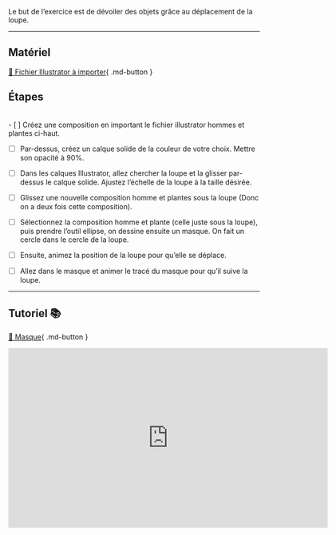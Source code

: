 



Le but de l’exercice est de dévoiler des objets grâce au déplacement de la loupe.   
***  


## Matériel
[📁 Fichier Illustrator à importer](https://cmontmorency365.sharepoint.com/:u:/s/TIM-582214-Animation2d77/EePOiuJkHTpCq85Df3b9YDUBf6WSSBiVP6oZ783lUHX52A?e=hBBsqs){ .md-button }   <br>



## Étapes
   
<br>- [ ] Créez une composition en important le fichier illustrator hommes et plantes ci-haut.
- [ ] Par-dessus, créez un calque solide de la couleur de votre choix. Mettre son opacité à 90%.
- [ ] Dans les calques Illustrator, allez chercher la loupe et la glisser par-dessus le calque solide. Ajustez l’échelle de la loupe à la taille désirée.
- [ ] Glissez une nouvelle composition homme et plantes sous la loupe (Donc on a deux fois cette composition).
- [ ] Sélectionnez la composition homme et plante (celle juste sous la loupe), puis prendre l’outil ellipse, on dessine ensuite un masque. On fait un cercle dans le cercle de la loupe.
- [ ] Ensuite, animez la position de la loupe pour qu’elle se déplace.
- [ ] Allez dans le masque et animer le tracé du masque pour qu’il suive la loupe.


***  


## Tutoriel 📚
[📁 Masque](https://cmontmorency365.sharepoint.com/:v:/s/TIM-582214-Animation2d77/EYyhwkByNIdBlxmqi1SU_WwBWgllOZVpAFtPxtrccaIGsg?e=vsgK6D){ .md-button }   <br>   
<iframe src="https://cmontmorency365.sharepoint.com/sites/TIM-582214-Animation2d77/_layouts/15/embed.aspx?UniqueId=40c2a18c-3472-4187-9719-aa8b5494fd6c&embed=%7B%22ust%22%3Atrue%2C%22hv%22%3A%22CopyEmbedCode%22%7D&referrer=StreamWebApp&referrerScenario=EmbedDialog.Create" width="640" height="360" frameborder="0" scrolling="no" allowfullscreen title="01_masque.mov"></iframe>
